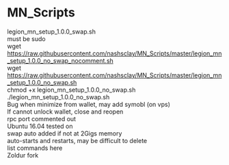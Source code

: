 # MN_Scripts
legion_mn_setup_1.0.0_swap.sh<br />
must be sudo<br />
wget https://raw.githubusercontent.com/nashsclay/MN_Scripts/master/legion_mn_setup_1.0.0_no_swap_nocomment.sh<br />
wget https://raw.githubusercontent.com/nashsclay/MN_Scripts/master/legion_mn_setup_1.0.0_no_swap.sh<br />
chmod +x legion_mn_setup_1.0.0_no_swap.sh<br />
./legion_mn_setup_1.0.0_no_swap.sh<br />
Bug when minimize from wallet, may add symobl (on vps)<br />
If cannot unlock wallet, close and reopen<br />
rpc port commented out<br />
Ubuntu 16.04 tested on<br />
swap auto added if not at 2Gigs memory<br />
auto-starts and restarts, may be difficult to delete<br />
list commands here<br />
Zoldur fork<br />
